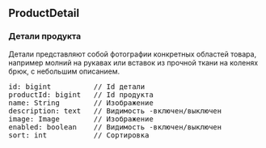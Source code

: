 
## ProductDetail

### Детали продукта

Детали представляют собой фотографии конкретных областей товара, например молний на рукавах или вставок из прочной ткани на коленях брюк, с небольшим описанием.

<pre>
id: bigint          // Id детали
productId: bigint   // Id продукта
name: String        // Изображение
description: text   // Видимость -включен/выключен
image: Image        // Изображение
enabled: boolean    // Видимость -включен/выключен
sort: int           // Сортировка
</pre>
